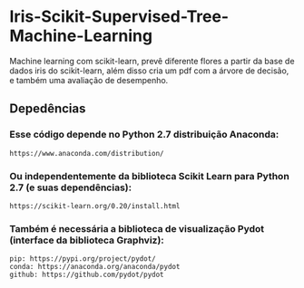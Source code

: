 # Iris-Scikit-Supervised-Tree-Machine-Learning
Machine learning com scikit-learn, prevê diferente flores a partir da base de dados iris do scikit-learn, além disso cria um pdf com a árvore de decisão, e também uma avaliação de desempenho.

## Depedências

### Esse código depende no Python 2.7 distribuição Anaconda:
    https://www.anaconda.com/distribution/
    
### Ou independentemente da biblioteca Scikit Learn para Python 2.7 (e suas dependências):
    https://scikit-learn.org/0.20/install.html
    
### Também é necessária a biblioteca de visualização Pydot (interface da biblioteca Graphviz):
    pip: https://pypi.org/project/pydot/
    conda: https://anaconda.org/anaconda/pydot
    github: https://github.com/pydot/pydot
